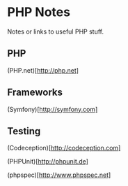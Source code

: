 # PHP Notes

Notes or links to useful PHP stuff.

## PHP

(PHP.net)[http://php.net]

## Frameworks

(Symfony)[http://symfony.com]

## Testing

(Codeception)[http://codeception.com]

(PHPUnit)[http://phpunit.de]

(phpspec)[http://www.phpspec.net]

